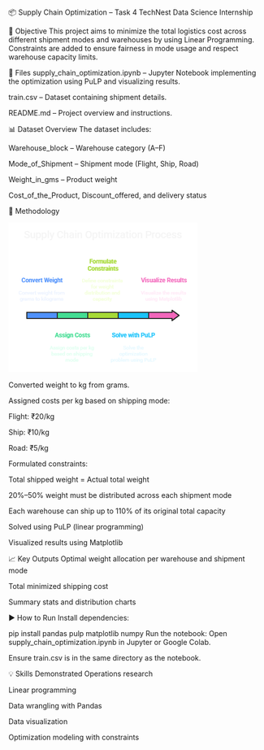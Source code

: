 📦 Supply Chain Optimization – Task 4
TechNest Data Science Internship

📝 Objective
This project aims to minimize the total logistics cost across different shipment modes and warehouses by using Linear Programming. Constraints are added to ensure fairness in mode usage and respect warehouse capacity limits.

📁 Files
supply_chain_optimization.ipynb – Jupyter Notebook implementing the optimization using PuLP and visualizing results.

train.csv – Dataset containing shipment details.

README.md – Project overview and instructions.

📊 Dataset Overview
The dataset includes:

Warehouse_block – Warehouse category (A–F)

Mode_of_Shipment – Shipment mode (Flight, Ship, Road)

Weight_in_gms – Product weight

Cost_of_the_Product, Discount_offered, and delivery status

🔧 Methodology

![Optimization Process](Task4-visual_selection.png)

Converted weight to kg from grams.

Assigned costs per kg based on shipping mode:

Flight: ₹20/kg

Ship: ₹10/kg

Road: ₹5/kg

Formulated constraints:

Total shipped weight = Actual total weight

20%–50% weight must be distributed across each shipment mode

Each warehouse can ship up to 110% of its original total capacity

Solved using PuLP (linear programming)

Visualized results using Matplotlib

📈 Key Outputs
Optimal weight allocation per warehouse and shipment mode

Total minimized shipping cost

Summary stats and distribution charts

▶️ How to Run
Install dependencies:

pip install pandas pulp matplotlib numpy
Run the notebook:
Open supply_chain_optimization.ipynb in Jupyter or Google Colab.

Ensure train.csv is in the same directory as the notebook.

💡 Skills Demonstrated
Operations research

Linear programming

Data wrangling with Pandas

Data visualization

Optimization modeling with constraints
